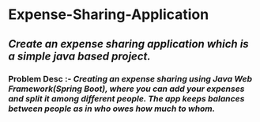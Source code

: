 # Expense-Sharing-Application
## *Create an expense sharing application which is a simple java based project.*


### Problem Desc :- *Creating an expense sharing using Java Web Framework(Spring Boot), where you can add your expenses and split it among different people. The app keeps balances between people as in who owes how much to whom.*
